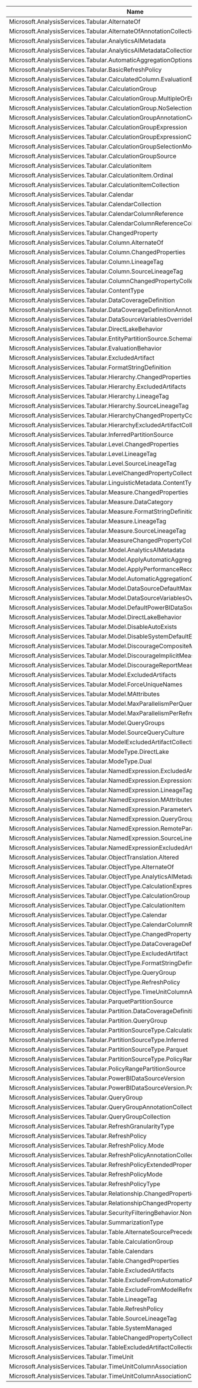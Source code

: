 |Name|MemberType|Box|Excel|PBI|
|-|-|-|-|-|
| Microsoft.AnalysisServices.Tabular.AlternateOf | Class | 1460 | 1460 | 1460 |
| Microsoft.AnalysisServices.Tabular.AlternateOfAnnotationCollection | Class | 1460 | 1460 | 1460 |
| Microsoft.AnalysisServices.Tabular.AnalyticsAIMetadata | Class | Preview | Preview | Preview |
| Microsoft.AnalysisServices.Tabular.AnalyticsAIMetadataCollection | Class | Preview | Preview | Preview |
| Microsoft.AnalysisServices.Tabular.AutomaticAggregationOptions | Class | 1564 | 1564 | 1564 |
| Microsoft.AnalysisServices.Tabular.BasicRefreshPolicy | Class | 1450 | 1450 | 1450 |
| Microsoft.AnalysisServices.Tabular.CalculatedColumn.EvaluationBehavior | Property | Preview | Preview | Preview |
| Microsoft.AnalysisServices.Tabular.CalculationGroup | Class | 1470 | 1470 | 1470 |
| Microsoft.AnalysisServices.Tabular.CalculationGroup.MultipleOrEmptySelectionExpression | Property | 1605 | 1605 | 1605 |
| Microsoft.AnalysisServices.Tabular.CalculationGroup.NoSelectionExpression | Property | 1605 | 1605 | 1605 |
| Microsoft.AnalysisServices.Tabular.CalculationGroupAnnotationCollection | Class | 1470 | 1470 | 1470 |
| Microsoft.AnalysisServices.Tabular.CalculationGroupExpression | Class | 1605 | 1605 | 1605 |
| Microsoft.AnalysisServices.Tabular.CalculationGroupExpressionCollection | Class | 1605 | 1605 | 1605 |
| Microsoft.AnalysisServices.Tabular.CalculationGroupSelectionMode | Enum | 1605 | 1605 | 1605 |
| Microsoft.AnalysisServices.Tabular.CalculationGroupSource | Class | 1470 | 1470 | 1470 |
| Microsoft.AnalysisServices.Tabular.CalculationItem | Class | 1470 | 1470 | 1470 |
| Microsoft.AnalysisServices.Tabular.CalculationItem.Ordinal | Property | 1500 | 1500 | 1500 |
| Microsoft.AnalysisServices.Tabular.CalculationItemCollection | Class | 1470 | 1470 | 1470 |
| Microsoft.AnalysisServices.Tabular.Calendar | Class | Preview | Preview | Preview |
| Microsoft.AnalysisServices.Tabular.CalendarCollection | Class | Preview | Preview | Preview |
| Microsoft.AnalysisServices.Tabular.CalendarColumnReference | Class | Preview | Preview | Preview |
| Microsoft.AnalysisServices.Tabular.CalendarColumnReferenceCollection | Class | Preview | Preview | Preview |
| Microsoft.AnalysisServices.Tabular.ChangedProperty | Class | 1567 | 1567 | 1567 |
| Microsoft.AnalysisServices.Tabular.Column.AlternateOf | Property | 1460 | 1460 | 1460 |
| Microsoft.AnalysisServices.Tabular.Column.ChangedProperties | Property | 1567 | 1567 | 1567 |
| Microsoft.AnalysisServices.Tabular.Column.LineageTag | Property | 1540 | 1540 | 1540 |
| Microsoft.AnalysisServices.Tabular.Column.SourceLineageTag | Property | 1550 | 1550 | 1550 |
| Microsoft.AnalysisServices.Tabular.ColumnChangedPropertyCollection | Class | 1567 | 1567 | 1567 |
| Microsoft.AnalysisServices.Tabular.ContentType | Enum | 1465 | 1465 | 1465 |
| Microsoft.AnalysisServices.Tabular.DataCoverageDefinition | Class | 1603 | 1603 | 1603 |
| Microsoft.AnalysisServices.Tabular.DataCoverageDefinitionAnnotationCollection | Class | 1603 | 1603 | 1603 |
| Microsoft.AnalysisServices.Tabular.DataSourceVariablesOverrideBehaviorType | Enum | 1475 | 1475 | 1475 |
| Microsoft.AnalysisServices.Tabular.DirectLakeBehavior | Enum | 1604 | 1604 | 1604 |
| Microsoft.AnalysisServices.Tabular.EntityPartitionSource.SchemaName | Property | 1604 | 1604 | 1604 |
| Microsoft.AnalysisServices.Tabular.EvaluationBehavior | Enum | Preview | Preview | Preview |
| Microsoft.AnalysisServices.Tabular.ExcludedArtifact | Class | Preview | Preview | Preview |
| Microsoft.AnalysisServices.Tabular.FormatStringDefinition | Class | 1470 | 1470 | 1470 |
| Microsoft.AnalysisServices.Tabular.Hierarchy.ChangedProperties | Property | 1567 | 1567 | 1567 |
| Microsoft.AnalysisServices.Tabular.Hierarchy.ExcludedArtifacts | Property | Preview | Preview | Preview |
| Microsoft.AnalysisServices.Tabular.Hierarchy.LineageTag | Property | 1540 | 1540 | 1540 |
| Microsoft.AnalysisServices.Tabular.Hierarchy.SourceLineageTag | Property | 1550 | 1550 | 1550 |
| Microsoft.AnalysisServices.Tabular.HierarchyChangedPropertyCollection | Class | 1567 | 1567 | 1567 |
| Microsoft.AnalysisServices.Tabular.HierarchyExcludedArtifactCollection | Class | Preview | Preview | Preview |
| Microsoft.AnalysisServices.Tabular.InferredPartitionSource | Class | 1563 | 1563 | 1563 |
| Microsoft.AnalysisServices.Tabular.Level.ChangedProperties | Property | 1567 | 1567 | 1567 |
| Microsoft.AnalysisServices.Tabular.Level.LineageTag | Property | 1540 | 1540 | 1540 |
| Microsoft.AnalysisServices.Tabular.Level.SourceLineageTag | Property | 1550 | 1550 | 1550 |
| Microsoft.AnalysisServices.Tabular.LevelChangedPropertyCollection | Class | 1567 | 1567 | 1567 |
| Microsoft.AnalysisServices.Tabular.LinguisticMetadata.ContentType | Property | 1465 | 1465 | 1465 |
| Microsoft.AnalysisServices.Tabular.Measure.ChangedProperties | Property | 1567 | 1567 | 1567 |
| Microsoft.AnalysisServices.Tabular.Measure.DataCategory | Property | 1455 | 1455 | 1455 |
| Microsoft.AnalysisServices.Tabular.Measure.FormatStringDefinition | Property | 1601 | 1601 | 1601 |
| Microsoft.AnalysisServices.Tabular.Measure.LineageTag | Property | 1540 | 1540 | 1540 |
| Microsoft.AnalysisServices.Tabular.Measure.SourceLineageTag | Property | 1550 | 1550 | 1550 |
| Microsoft.AnalysisServices.Tabular.MeasureChangedPropertyCollection | Class | 1567 | 1567 | 1567 |
| Microsoft.AnalysisServices.Tabular.Model.AnalyticsAIMetadata | Property | Preview | Preview | Preview |
| Microsoft.AnalysisServices.Tabular.Model.ApplyAutomaticAggregations | Method | 1564 | 1564 | 1564 |
| Microsoft.AnalysisServices.Tabular.Model.ApplyPerformanceRecommendations | Method | 1564 | 1564 | 1564 |
| Microsoft.AnalysisServices.Tabular.Model.AutomaticAggregationOptions | Property | 1564 | 1564 | 1564 |
| Microsoft.AnalysisServices.Tabular.Model.DataSourceDefaultMaxConnections | Property | 1510 | 1510 | 1510 |
| Microsoft.AnalysisServices.Tabular.Model.DataSourceVariablesOverrideBehavior | Property | 1475 | 1475 | 1475 |
| Microsoft.AnalysisServices.Tabular.Model.DefaultPowerBIDataSourceVersion | Property | 1450 | 1450 | 1450 |
| Microsoft.AnalysisServices.Tabular.Model.DirectLakeBehavior | Property | 1604 | 1604 | 1604 |
| Microsoft.AnalysisServices.Tabular.Model.DisableAutoExists | Property | 1566 | 1566 | 1566 |
| Microsoft.AnalysisServices.Tabular.Model.DisableSystemDefaultExpression | Property | Preview | Preview | Preview |
| Microsoft.AnalysisServices.Tabular.Model.DiscourageCompositeModels | Property | 1560 | 1560 | 1560 |
| Microsoft.AnalysisServices.Tabular.Model.DiscourageImplicitMeasures | Property | 1470 | 1470 | 1470 |
| Microsoft.AnalysisServices.Tabular.Model.DiscourageReportMeasures | Property | Internal | Internal | Internal |
| Microsoft.AnalysisServices.Tabular.Model.ExcludedArtifacts | Property | Preview | Preview | Preview |
| Microsoft.AnalysisServices.Tabular.Model.ForceUniqueNames | Property | 1465 | 1465 | 1465 |
| Microsoft.AnalysisServices.Tabular.Model.MAttributes | Property | 1535 | 1535 | 1535 |
| Microsoft.AnalysisServices.Tabular.Model.MaxParallelismPerQuery | Property | 1569 | 1569 | 1569 |
| Microsoft.AnalysisServices.Tabular.Model.MaxParallelismPerRefresh | Property | 1568 | 1568 | 1568 |
| Microsoft.AnalysisServices.Tabular.Model.QueryGroups | Property | 1480 | 1480 | 1480 |
| Microsoft.AnalysisServices.Tabular.Model.SourceQueryCulture | Property | 1520 | 1520 | 1520 |
| Microsoft.AnalysisServices.Tabular.ModelExcludedArtifactCollection | Class | Preview | Preview | Preview |
| Microsoft.AnalysisServices.Tabular.ModeType.DirectLake | Field | 1604 | 1604 | 1604 |
| Microsoft.AnalysisServices.Tabular.ModeType.Dual | Field | 1455 | 1455 | 1455 |
| Microsoft.AnalysisServices.Tabular.NamedExpression.ExcludedArtifacts | Property | Preview | Preview | Preview |
| Microsoft.AnalysisServices.Tabular.NamedExpression.ExpressionSource | Property | 1570 | 1570 | 1570 |
| Microsoft.AnalysisServices.Tabular.NamedExpression.LineageTag | Property | 1540 | 1540 | 1540 |
| Microsoft.AnalysisServices.Tabular.NamedExpression.MAttributes | Property | 1535 | 1535 | 1535 |
| Microsoft.AnalysisServices.Tabular.NamedExpression.ParameterValuesColumn | Property | 1545 | 1545 | 1545 |
| Microsoft.AnalysisServices.Tabular.NamedExpression.QueryGroup | Property | 1480 | 1480 | 1480 |
| Microsoft.AnalysisServices.Tabular.NamedExpression.RemoteParameterName | Property | 1570 | 1570 | 1570 |
| Microsoft.AnalysisServices.Tabular.NamedExpression.SourceLineageTag | Property | 1550 | 1550 | 1550 |
| Microsoft.AnalysisServices.Tabular.NamedExpressionExcludedArtifactCollection | Class | Preview | Preview | Preview |
| Microsoft.AnalysisServices.Tabular.ObjectTranslation.Altered | Property | 1571 | 1571 | 1571 |
| Microsoft.AnalysisServices.Tabular.ObjectType.AlternateOf | Field | 1460 | 1460 | 1460 |
| Microsoft.AnalysisServices.Tabular.ObjectType.AnalyticsAIMetadata | Field | Preview | Preview | Preview |
| Microsoft.AnalysisServices.Tabular.ObjectType.CalculationExpression | Field | 1605 | 1605 | 1605 |
| Microsoft.AnalysisServices.Tabular.ObjectType.CalculationGroup | Field | 1470 | 1470 | 1470 |
| Microsoft.AnalysisServices.Tabular.ObjectType.CalculationItem | Field | 1470 | 1470 | 1470 |
| Microsoft.AnalysisServices.Tabular.ObjectType.Calendar | Field | Preview | Preview | Preview |
| Microsoft.AnalysisServices.Tabular.ObjectType.CalendarColumnReference | Field | Preview | Preview | Preview |
| Microsoft.AnalysisServices.Tabular.ObjectType.ChangedProperty | Field | 1567 | 1567 | 1567 |
| Microsoft.AnalysisServices.Tabular.ObjectType.DataCoverageDefinition | Field | 1603 | 1603 | 1603 |
| Microsoft.AnalysisServices.Tabular.ObjectType.ExcludedArtifact | Field | Preview | Preview | Preview |
| Microsoft.AnalysisServices.Tabular.ObjectType.FormatStringDefinition | Field | 1470 | 1470 | 1470 |
| Microsoft.AnalysisServices.Tabular.ObjectType.QueryGroup | Field | 1480 | 1480 | 1480 |
| Microsoft.AnalysisServices.Tabular.ObjectType.RefreshPolicy | Field | 1450 | 1450 | 1450 |
| Microsoft.AnalysisServices.Tabular.ObjectType.TimeUnitColumnAssociation | Field | Preview | Preview | Preview |
| Microsoft.AnalysisServices.Tabular.ParquetPartitionSource | Class | 1566 | 1566 | 1566 |
| Microsoft.AnalysisServices.Tabular.Partition.DataCoverageDefinition | Property | 1603 | 1603 | 1603 |
| Microsoft.AnalysisServices.Tabular.Partition.QueryGroup | Property | 1480 | 1480 | 1480 |
| Microsoft.AnalysisServices.Tabular.PartitionSourceType.CalculationGroup | Field | 1470 | 1470 | 1470 |
| Microsoft.AnalysisServices.Tabular.PartitionSourceType.Inferred | Field | 1563 | 1563 | 1563 |
| Microsoft.AnalysisServices.Tabular.PartitionSourceType.Parquet | Field | Internal | Internal | Internal |
| Microsoft.AnalysisServices.Tabular.PartitionSourceType.PolicyRange | Field | 1450 | 1450 | 1450 |
| Microsoft.AnalysisServices.Tabular.PolicyRangePartitionSource | Class | 1450 | 1450 | 1450 |
| Microsoft.AnalysisServices.Tabular.PowerBIDataSourceVersion | Enum | 1450 | 1450 | 1450 |
| Microsoft.AnalysisServices.Tabular.PowerBIDataSourceVersion.PowerBI_V3 | Field | 1465 | 1465 | 1465 |
| Microsoft.AnalysisServices.Tabular.QueryGroup | Class | 1480 | 1480 | 1480 |
| Microsoft.AnalysisServices.Tabular.QueryGroupAnnotationCollection | Class | 1480 | 1480 | 1480 |
| Microsoft.AnalysisServices.Tabular.QueryGroupCollection | Class | 1480 | 1480 | 1480 |
| Microsoft.AnalysisServices.Tabular.RefreshGranularityType | Enum | 1450 | 1450 | 1450 |
| Microsoft.AnalysisServices.Tabular.RefreshPolicy | Class | 1450 | 1450 | 1450 |
| Microsoft.AnalysisServices.Tabular.RefreshPolicy.Mode | Property | 1565 | 1565 | 1565 |
| Microsoft.AnalysisServices.Tabular.RefreshPolicyAnnotationCollection | Class | 1450 | 1450 | 1450 |
| Microsoft.AnalysisServices.Tabular.RefreshPolicyExtendedPropertyCollection | Class | 1450 | 1450 | 1450 |
| Microsoft.AnalysisServices.Tabular.RefreshPolicyMode | Enum | 1565 | 1565 | 1565 |
| Microsoft.AnalysisServices.Tabular.RefreshPolicyType | Enum | 1450 | 1450 | 1450 |
| Microsoft.AnalysisServices.Tabular.Relationship.ChangedProperties | Property | 1567 | 1567 | 1567 |
| Microsoft.AnalysisServices.Tabular.RelationshipChangedPropertyCollection | Class | 1567 | 1567 | 1567 |
| Microsoft.AnalysisServices.Tabular.SecurityFilteringBehavior.None | Field | 1561 | 1561 | 1561 |
| Microsoft.AnalysisServices.Tabular.SummarizationType | Enum | 1460 | 1460 | 1460 |
| Microsoft.AnalysisServices.Tabular.Table.AlternateSourcePrecedence | Property | 1460 | 1460 | 1460 |
| Microsoft.AnalysisServices.Tabular.Table.CalculationGroup | Property | 1470 | 1470 | 1470 |
| Microsoft.AnalysisServices.Tabular.Table.Calendars | Property | Preview | Preview | Preview |
| Microsoft.AnalysisServices.Tabular.Table.ChangedProperties | Property | 1567 | 1567 | 1567 |
| Microsoft.AnalysisServices.Tabular.Table.ExcludedArtifacts | Property | Preview | Preview | Preview |
| Microsoft.AnalysisServices.Tabular.Table.ExcludeFromAutomaticAggregations | Property | 1572 | 1572 | 1572 |
| Microsoft.AnalysisServices.Tabular.Table.ExcludeFromModelRefresh | Property | 1480 | 1480 | 1480 |
| Microsoft.AnalysisServices.Tabular.Table.LineageTag | Property | 1540 | 1540 | 1540 |
| Microsoft.AnalysisServices.Tabular.Table.RefreshPolicy | Property | 1450 | 1450 | 1450 |
| Microsoft.AnalysisServices.Tabular.Table.SourceLineageTag | Property | 1550 | 1550 | 1550 |
| Microsoft.AnalysisServices.Tabular.Table.SystemManaged | Property | 1562 | 1562 | 1562 |
| Microsoft.AnalysisServices.Tabular.TableChangedPropertyCollection | Class | 1567 | 1567 | 1567 |
| Microsoft.AnalysisServices.Tabular.TableExcludedArtifactCollection | Class | Preview | Preview | Preview |
| Microsoft.AnalysisServices.Tabular.TimeUnit | Enum | Preview | Preview | Preview |
| Microsoft.AnalysisServices.Tabular.TimeUnitColumnAssociation | Class | Preview | Preview | Preview |
| Microsoft.AnalysisServices.Tabular.TimeUnitColumnAssociationCollection | Class | Preview | Preview | Preview |

